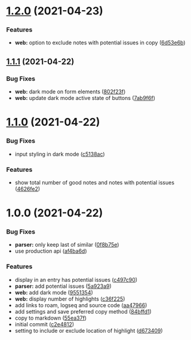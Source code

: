 # [1.2.0](https://github.com/believer/kindle-highlights/compare/v1.1.1...v1.2.0) (2021-04-23)


### Features

* **web:** option to exclude notes with potential issues in copy ([6d53e6b](https://github.com/believer/kindle-highlights/commit/6d53e6b874e8b2ae23569f2193b8761df5c330e7))

## [1.1.1](https://github.com/believer/kindle-highlights/compare/v1.1.0...v1.1.1) (2021-04-22)


### Bug Fixes

* **web:** dark mode on form elements ([802f23f](https://github.com/believer/kindle-highlights/commit/802f23f96637df95caba73b2355710bffd7be8de))
* **web:** update dark mode active state of buttons ([7ab9f6f](https://github.com/believer/kindle-highlights/commit/7ab9f6fc049c861ccd17bd5ff5ab71344a5b07f1))

# [1.1.0](https://github.com/believer/kindle-highlights/compare/v1.0.0...v1.1.0) (2021-04-22)


### Bug Fixes

* input styling in dark mode ([c5138ac](https://github.com/believer/kindle-highlights/commit/c5138ac32a038464efcd854a1734af149ca645f1))


### Features

* show total number of good notes and notes with potential issues ([4626fe2](https://github.com/believer/kindle-highlights/commit/4626fe23ef0981f0883d93b286a939efd833e989))

# 1.0.0 (2021-04-22)


### Bug Fixes

* **parser:** only keep last of similar ([0f8b75e](https://github.com/believer/kindle-highlights/commit/0f8b75ee31a3cc57e908121da8f7570146b18407))
* use production api ([af4ba6d](https://github.com/believer/kindle-highlights/commit/af4ba6d2e3923126934e84849c7dae99e74369df))


### Features

* display in an entry has potential issues ([c497c90](https://github.com/believer/kindle-highlights/commit/c497c90837e1f45b901f60ed57e724e237402de0))
* **parser:** add potential issues ([5a923a9](https://github.com/believer/kindle-highlights/commit/5a923a974279f6a5c7833979b46fc47b2394d7f1))
* **web:** add dark mode ([9551354](https://github.com/believer/kindle-highlights/commit/9551354ba25dc3ac80976bf17365d3115c5a71a3))
* **web:** display number of highlights ([c36f225](https://github.com/believer/kindle-highlights/commit/c36f225bfeedd0879d92ec535e515a310e472a1a))
* add links to roam, logseq and source code ([aa47966](https://github.com/believer/kindle-highlights/commit/aa47966ee1fadadb00bef2a71f9bc41044f57fb7))
* add settings and save preferred copy method ([84bffd1](https://github.com/believer/kindle-highlights/commit/84bffd1a4cecf4f69cba73bc6244841d707458cf))
* copy to markdown ([55ea37f](https://github.com/believer/kindle-highlights/commit/55ea37f95e08251bfdaee1bcae0745596452274f))
* initial commit ([c2e4812](https://github.com/believer/kindle-highlights/commit/c2e4812dcaf1159efb8130a0d08f510ef5547b0a))
* setting to include or exclude location of highlight ([d673409](https://github.com/believer/kindle-highlights/commit/d6734093ae2e940c14efabd169f1f598ac0fe763))
